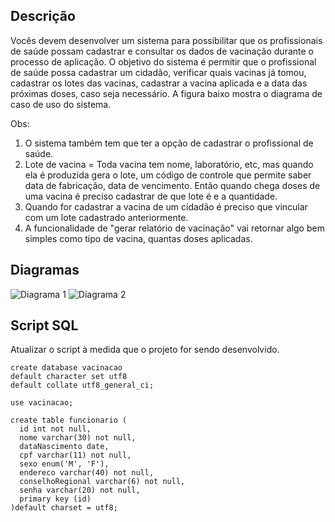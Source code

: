 ## Descrição

Vocês devem desenvolver um sistema para possibilitar que os profissionais de saúde possam cadastrar e consultar os dados de vacinação durante o processo de aplicação. O objetivo do sistema é permitir que o profissional de saúde possa cadastrar um cidadão, verificar quais vacinas já tomou, cadastrar os lotes das vacinas, cadastrar a vacina aplicada e a data das próximas doses, caso seja necessário. A figura baixo mostra o diagrama de caso de uso do sistema.

Obs:

1. O sistema também tem que ter a opção de cadastrar o profissional de saúde.
2. Lote de vacina = Toda vacina tem nome, laboratório, etc, mas quando ela é produzida gera o lote, um código de controle que permite saber data de fabricação, data de vencimento. Então quando chega doses de uma vacina é preciso cadastrar de que lote é e a quantidade.  
3. Quando for cadastrar a vacina de um cidadão é preciso que vincular com um lote cadastrado anteriormente.
4. A funcionalidade de "gerar relatório de vacinação" vai retornar algo bem simples como tipo de vacina, quantas doses aplicadas.

## Diagramas
![Diagrama 1](https://ik.imagekit.io/gustavosc/Teste_Software/diagrama_de_caso_de_uso_K-ZkM0Rqlsx.PNG?updatedAt=1636196834390)
![Diagrama 2](https://ik.imagekit.io/gustavosc/Teste_Software/diagrama_mOe5nZLsv.PNG?updatedAt=1636197663795)

## Script SQL
Atualizar o  script à medida que o projeto for sendo desenvolvido.
```
create database vacinacao
default character set utf8
default collate utf8_general_ci;

use vacinacao;

create table funcionario (
  id int not null,
  nome varchar(30) not null,
  dataNascimento date,
  cpf varchar(11) not null,
  sexo enum('M', 'F'),
  endereco varchar(40) not null,
  conselhoRegional varchar(6) not null,
  senha varchar(20) not null,    
  primary key (id)
)default charset = utf8;
```
